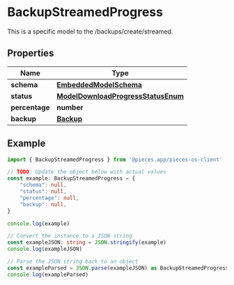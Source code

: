 
# BackupStreamedProgress

This is a specific model to the /backups/create/streamed.

## Properties

Name | Type
------------ | -------------
**schema** | [**EmbeddedModelSchema**](EmbeddedModelSchema)
**status** | [**ModelDownloadProgressStatusEnum**](ModelDownloadProgressStatusEnum)
**percentage** | **number**
**backup** | [**Backup**](Backup)

## Example

```typescript
import { BackupStreamedProgress } from '@pieces.app/pieces-os-client'

// TODO: Update the object below with actual values
const example: BackupStreamedProgress = {
    "schema": null,
    "status": null,
    "percentage": null,
    "backup": null,
}

console.log(example)

// Convert the instance to a JSON string
const exampleJSON: string = JSON.stringify(example)
console.log(exampleJSON)

// Parse the JSON string back to an object
const exampleParsed = JSON.parse(exampleJSON) as BackupStreamedProgress
console.log(exampleParsed)
```



